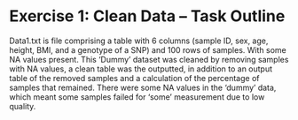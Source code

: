 # Exercise 1: Clean Data – Task Outline

Data1.txt is file comprising a table with 6 columns (sample ID, sex, age, height, BMI, and a genotype of a SNP) and 100 rows of samples. With some NA values present. This ‘Dummy’ dataset was cleaned by removing samples with NA values, a clean table was the outputted, in addition to an output table of the removed samples and a calculation of the percentage of samples that remained. There were some NA values in the ‘dummy’ data, which meant some samples failed for ‘some’ measurement due to low quality.
